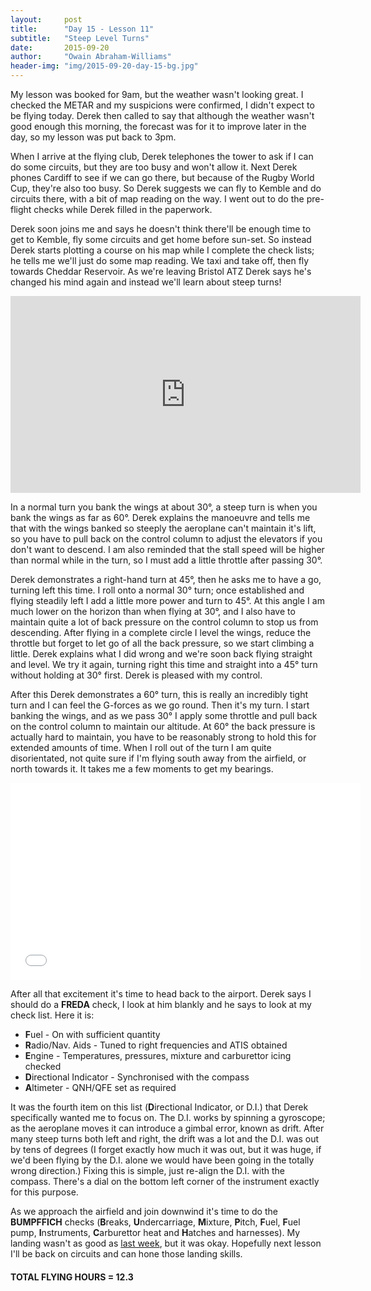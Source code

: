 ```yaml
---
layout:     post
title:      "Day 15 - Lesson 11"
subtitle:   "Steep Level Turns"
date:       2015-09-20
author:     "Owain Abraham-Williams"
header-img: "img/2015-09-20-day-15-bg.jpg"
---
```


My lesson was booked for 9am, but the weather wasn't looking great. I checked the METAR
and my suspicions were confirmed, I didn't expect to be flying today. Derek then called to
say that although the weather wasn't good enough this morning, the forecast was for it to
improve later in the day, so my lesson was put back to 3pm.

When I arrive at the flying club, Derek telephones the tower to ask if I can do some
circuits, but they are too busy and won't allow it. Next Derek phones Cardiff to see if we
can go there, but because of the Rugby World Cup, they're also too busy. So Derek suggests
we can fly to Kemble and do circuits there, with a bit of map reading on the way. I went
out to do the pre-flight checks while Derek filled in the paperwork.

Derek soon joins me and says he doesn't think there'll be enough time to get to Kemble,
fly some circuits and get home before sun-set. So instead Derek starts plotting a course
on his map while I complete the check lists; he tells me we'll just do some map reading.
We taxi and take off, then fly towards Cheddar Reservoir. As we're leaving Bristol ATZ
Derek says he's changed his mind again and instead we'll learn about steep turns!

<iframe width="560" height="315" src="https://www.youtube.com/embed/s55cAQFNEi4" frameborder="0" allowfullscreen></iframe>

In a normal turn you bank the wings at about 30&deg;, a steep turn is when you bank the
wings as far as 60&deg;. Derek explains the manoeuvre and tells me that with the wings
banked so steeply the aeroplane can't maintain it's lift, so you have to pull back on the
control column to adjust the elevators if you don't want to descend. I am also reminded
that the stall speed will be higher than normal while in the turn, so I must add a little
throttle after passing 30&deg;.

Derek demonstrates a right-hand turn at 45&deg;, then he asks me to have a go, turning
left this time. I roll onto a normal 30&deg; turn; once established and flying steadily
left I add a little more power and turn to 45&deg;. At this angle I am much lower on the
horizon than when flying at 30&deg;, and I also have to maintain quite a lot of back
pressure on the control column to stop us from descending. After flying in a complete
circle I level the wings, reduce the throttle but forget to let go of all the back
pressure, so we start climbing a little. Derek explains what I did wrong and we're soon
back flying straight and level. We try it again, turning right this time and straight into
a 45&deg; turn without holding at 30&deg; first. Derek is pleased with my control.

After this Derek demonstrates a 60&deg; turn, this is really an incredibly tight turn and
I can feel the G-forces as we go round. Then it's my turn. I start banking the wings, and
as we pass 30&deg; I apply some throttle and pull back on the control column to maintain
our altitude. At 60&deg; the back pressure is actually hard to maintain, you have to be
reasonably strong to hold this for extended amounts of time. When I roll out of the turn I
am quite disorientated, not quite sure if I'm flying south away from the airfield, or
north towards it. It takes me a few moments to get my bearings.

<iframe width="560" height="315" src="/maps/2015-09-20-day-15-lesson-11-map.html" frameborder="0"></iframe>

After all that excitement it's time to head back to the airport. Derek says I should do a
**FREDA** check, I look at him blankly and he says to look at my check list. Here it is:

 * **F**uel - On with sufficient quantity
 * **R**adio/Nav. Aids - Tuned to right frequencies and ATIS obtained
 * **E**ngine - Temperatures, pressures, mixture and carburettor icing checked
 * **D**irectional Indicator - Synchronised with the compass
 * **A**ltimeter - QNH/QFE set as required

It was the fourth item on this list (**D**irectional Indicator, or D.I.) that Derek
specifically wanted me to focus on. The D.I. works by spinning a gyroscope; as the
aeroplane moves it can introduce a gimbal error, known as drift. After many steep turns
both left and right, the drift was a lot and the D.I. was out by tens of degrees (I forget
exactly how much it was out, but it was huge, if we'd been flying by the D.I. alone we
would have been going in the totally wrong direction.) Fixing this is simple, just
re-align the D.I. with the compass. There's a dial on the bottom left corner of the
instrument exactly for this purpose.

As we approach the airfield and join downwind it's time to do the **BUMPFFICH** checks
(**B**reaks, **U**ndercarriage, **M**ixture, **P**itch, **F**uel, **F**uel pump,
**I**nstruments, **C**arburettor heat and **H**atches and harnesses). My landing wasn't as
good as [last week](/2015/09/13/day-14-lesson-10/), but it was okay. Hopefully next lesson
I'll be back on circuits and can hone those landing skills.

#### TOTAL FLYING HOURS = 12.3